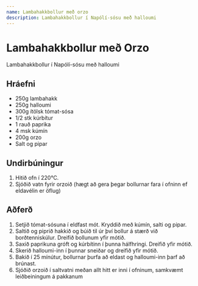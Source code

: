 ```yaml
---
name: Lambahakkbollur með orzo
description: Lambahakkbollur í Napólí-sósu með halloumi
---
```


# Lambahakkbollur með Orzo

Lambahakkbollur í Napólí-sósu með halloumi

## Hráefni

- 250g lambahakk
- 250g halloumi
- 300g ítölsk tómat-sósa
- 1/2 stk kúrbítur
- 1 rauð paprika
- 4 msk kúmín
- 200g orzo
- Salt og pipar

## Undirbúningur

1. Hitið ofn í 220°C.
1. Sjóðið vatn fyrir orzoið (hægt að gera þegar bollurnar fara í ofninn ef eldavélin er öflug)

## Aðferð

1. Setjið tómat-sósuna í eldfast mót. Kryddið með kúmín, salti og pipar.
2. Saltið og piprið hakkið og búið til úr því bollur á stærð við borðtenniskúlur. Dreifið bollunum yfir mótið.
3. Saxið paprikuna gróft og kúrbítinn í þunna hálfhringi. Dreifið yfir mótið.
4. Skerið halloumi-inn í þunnar sneiðar og dreifið yfir mótið.
5. Bakið í 25 mínútur, bollurnar þurfa að eldast og halloumi-inn þarf að brúnast.
6. Sjóðið orzoið í saltvatni meðan allt hitt er inni í ofninum, samkvæmt leiðbeiningum á pakkanum
